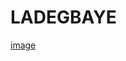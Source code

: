 # LADEGBAYE

[image](https://user-images.githubusercontent.com/112470050/197323348-33f50cc7-32c1-4ff8-9c66-428f5d256b58.png)

